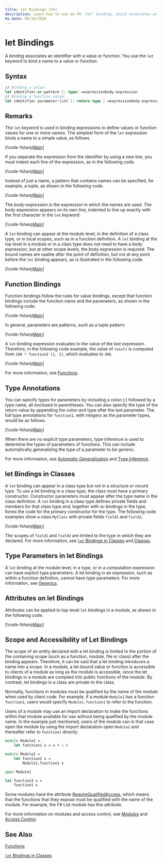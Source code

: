 ```yaml
---
title: let Bindings (F#)
description: Learn how to use an F# 'let' binding, which associates an identifier with a value or function.
ms.date: 05/16/2016
---
```

# let Bindings

A *binding* associates an identifier with a value or function. You use the `let` keyword to bind a name to a value or function.

## Syntax

```fsharp
// Binding a value:
let identifier-or-pattern [: type] =expressionbody-expression
// Binding a function value:
let identifier parameter-list [: return-type ] =expressionbody-expression
```

## Remarks

The `let` keyword is used in binding expressions to define values or function values for one or more names. The simplest form of the `let` expression binds a name to a simple value, as follows.

[!code-fsharp[Main](../../../../samples/snippets/fsharp/lang-ref-1/snippet1101.fs)]

If you separate the expression from the identifier by using a new line, you must indent each line of the expression, as in the following code.

[!code-fsharp[Main](../../../../samples/snippets/fsharp/lang-ref-1/snippet1102.fs)]

Instead of just a name, a pattern that contains names can be specified, for example, a tuple, as shown in the following code.

[!code-fsharp[Main](../../../../samples/snippets/fsharp/lang-ref-1/snippet1103.fs)]

The *body-expression* is the expression in which the names are used. The body expression appears on its own line, indented to line up exactly with the first character in the `let` keyword:

[!code-fsharp[Main](../../../../samples/snippets/fsharp/lang-ref-1/snippet1104.fs)]

A `let` binding can appear at the module level, in the definition of a class type, or in local scopes, such as in a function definition. A `let` binding at the top level in a module or in a class type does not need to have a body expression, but at other scope levels, the body expression is required. The bound names are usable after the point of definition, but not at any point before the `let` binding appears, as is illustrated in the following code.

[!code-fsharp[Main](../../../../samples/snippets/fsharp/lang-ref-1/snippet1105.fs)]
    
## Function Bindings

Function bindings follow the rules for value bindings, except that function bindings include the function name and the parameters, as shown in the following code.

[!code-fsharp[Main](../../../../samples/snippets/fsharp/lang-ref-1/snippet1106.fs)]

In general, parameters are patterns, such as a tuple pattern:

[!code-fsharp[Main](../../../../samples/snippets/fsharp/lang-ref-1/snippet1107.fs)]

A `let` binding expression evaluates to the value of the last expression. Therefore, in the following code example, the value of `result` is computed from `100 * function3 (1, 2)`, which evaluates to `300`.

[!code-fsharp[Main](../../../../samples/snippets/fsharp/lang-ref-1/snippet1109.fs)]

For more information, see [Functions](index.md).

## Type Annotations

You can specify types for parameters by including a colon (:) followed by a type name, all enclosed in parentheses. You can also specify the type of the return value by appending the colon and type after the last parameter. The full type annotations for `function1`, with integers as the parameter types, would be as follows.

[!code-fsharp[Main](../../../../samples/snippets/fsharp/lang-ref-1/snippet1108.fs)]

When there are no explicit type parameters, type inference is used to determine the types of parameters of functions. This can include automatically generalizing the type of a parameter to be generic.

For more information, see [Automatic Generalization](../generics/automatic-generalization.md) and [Type Inference](../type-inference.md).

## let Bindings in Classes

A `let` binding can appear in a class type but not in a structure or record type. To use a let binding in a class type, the class must have a primary constructor. Constructor parameters must appear after the type name in the class definition. A `let` binding in a class type defines private fields and members for that class type and, together with `do` bindings in the type, forms the code for the primary constructor for the type. The following code examples show a class `MyClass` with private fields `field1` and `field2`.

[!code-fsharp[Main](../../../../samples/snippets/fsharp/lang-ref-1/snippet1110.fs)]

The scopes of `field1` and `field2` are limited to the type in which they are declared. For more information, see [`let` Bindings in Classes](../members/let-bindings-in-classes.md) and [Classes](../classes.md).

## Type Parameters in let Bindings

A `let` binding at the module level, in a type, or in a computation expression can have explicit type parameters. A let binding in an expression, such as within a function definition, cannot have type parameters. For more information, see [Generics](../generics/index.md).

## Attributes on let Bindings

Attributes can be applied to top-level `let` bindings in a module, as shown in the following code.

[!code-fsharp[Main](../../../../samples/snippets/fsharp/lang-ref-1/snippet1111.fs)]
    
## Scope and Accessibility of Let Bindings

The scope of an entity declared with a let binding is limited to the portion of the containing scope (such as a function, module, file or class) after the binding appears. Therefore, it can be said that a let binding introduces a name into a scope. In a module, a let-bound value or function is accessible to clients of a module as long as the module is accessible, since the let bindings in a module are compiled into public functions of the module. By contrast, let bindings in a class are private to the class.

Normally, functions in modules must be qualified by the name of the module when used by client code. For example, if a module `Module1` has a function `function1`, users would specify `Module1.function1` to refer to the function.

Users of a module may use an import declaration to make the functions within that module available for use without being qualified by the module name. In the example just mentioned, users of the module can in that case open the module by using the import declaration open `Module1` and thereafter refer to `function1` directly.

```fsharp
module Module1 =
    let function1 x = x + 1.0

module Module2 =
    let function2 x =
        Module1.function1 x

open Module1

let function3 x =
    function1 x
```

Some modules have the attribute [RequireQualifiedAccess](https://msdn.microsoft.com/library/8b9b6ade-0471-4413-ac5d-638cd0de5f15), which means that the functions that they expose must be qualified with the name of the module. For example, the F# List module has this attribute.

For more information on modules and access control, see [Modules](../modules.md) and [Access Control](../access-control.md).

## See Also

[Functions](index.md)

[`let` Bindings in Classes](../members/let-bindings-in-classes.md)
